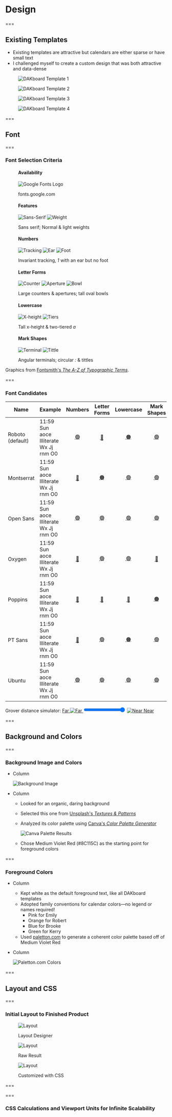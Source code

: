 <!-- .slide: id="design-design" -->
# Design

===
<!-- .slide: id="design-templates" -->
## Existing Templates

- Existing templates are attractive but calendars are either sparse or have small text
- I challenged myself to create a custom design that was both attractive and data-dense

<div class="figures equisized">
    <figure>
        <p><img alt="DAKboard Template 1" src="slides/design/dakboard-agenda-tan.jpg" /></p>
    </figure>
    <figure>
        <p><img alt="DAKboard Template 2" src="slides/design/dakboard-big-calendar.png" /></p>
    </figure>
    <figure>
        <p><img alt="DAKboard Template 3" src="slides/design/dakboard-photo-frame.jpg" /></p>
    </figure>
    <figure>
        <p><img alt="DAKboard Template 4" src="slides/design/dakboard-smarthome-dashboard.jpg" /></p>
    </figure>
</div>

===
<!-- .slide: id="design-font" -->
## Font

===
<!-- .slide: id="design-font-criteria" -->
### Font Selection Criteria

<style>
    #design-font-criteria .figures {
        font-size: smaller;
    }

    #design-font-criteria .figures img {
        height: auto;
        width: 220px;
    }

    #design-font-criteria .figures figcaption {
        font-size: smaller;
    }
</style>

<div class="figures">
    <figure class="fragment">
        <h4>Availability</h4>
        <p>
            <img alt="Google Fonts Logo" src="slides/design/google-fonts-logo.png" />
        </p>
        <figcaption>fonts.google.com</figcaption>
    </figure>
    <figure class="fragment">
        <h4>Features</h4>
        <p>
            <img alt="Sans-Serif" src="slides/design/font-anatomy/sans-serif.png" />
            <img alt="Weight" src="slides/design/font-anatomy/weights.png" />
        </p>
        <figcaption class="small">Sans serif; Normal & light weights</figcaption>
    </figure>
    <figure class="fragment">
        <h4>Numbers</h4>
        <p>
            <img alt="Tracking" src="slides/design/font-anatomy/tracking.png" />
            <img alt="Ear" src="slides/design/font-anatomy/ear.png" />
            <img alt="Foot" src="slides/design/font-anatomy/foot.png" />
        </p>
        <figcaption>Invariant tracking, <em>1</em> with an ear but no foot</figcaption>
    </figure>
    <figure class="fragment">
        <h4>Letter Forms</h4>
        <p>
            <img alt="Counter" src="slides/design/font-anatomy/counter.png" />
            <img alt="Aperture" src="slides/design/font-anatomy/aperture.png" />
            <img alt="Bowl" src="slides/design/font-anatomy/bowl.png" />
        </p>
        <figcaption>Large counters & apertures; tall oval bowls</figcaption>
    </figure>
    <figure class="fragment">
        <h4>Lowercase</h4>
        <p>
            <img alt="X-height" src="slides/design/font-anatomy/x-height.png" />
            <img alt="Tiers" src="slides/design/font-anatomy/tiers.png" />
        </p>
        <figcaption>Tall x-height & two-tiered <em>a</em></figcaption>
    </figure>
    <figure class="fragment">
        <h4>Mark Shapes</h4>
        <p>
            <img alt="Terminal" src="slides/design/font-anatomy/terminal.png" />
            <img alt="Tittle" src="slides/design/font-anatomy/tittle.png" />
        </p>
        <figcaption>Angular terminals; circular <em>:</em> & tittles</figcaption>
    </figure>
</div>
<p>Graphics from <a href="https://www.fontsmith.com/blog/2016/06/29/the-a-z-of-typographic-terms">Fontsmith's <cite>The A-Z of Typographic Terms</cite></a>.</p>

===
<!-- .slide: id="design-font-candidates" -->
### Font Candidates

<style>
    @import url('https://fonts.googleapis.com/css2?family=Montserrat&display=swap');
    @import url('https://fonts.googleapis.com/css2?family=Open+Sans&display=swap');
    @import url('https://fonts.googleapis.com/css2?family=Oxygen&display=swap');
    @import url('https://fonts.googleapis.com/css2?family=Poppins&display=swap');
    @import url('https://fonts.googleapis.com/css2?family=PT+Sans&display=swap');
    @import url('https://fonts.googleapis.com/css2?family=Roboto&display=swap');
    @import url('https://fonts.googleapis.com/css2?family=Ubuntu&display=swap');

    #design-font-candidates > table > thead > tr > th:nth-child(3),
    #design-font-candidates > table > thead > tr > th:nth-child(4),
    #design-font-candidates > table > thead > tr > th:nth-child(5),
    #design-font-candidates > table > thead > tr > th:nth-child(6) {
        font-size: smaller;
        transform: rotate(-45deg);
        max-width: 42px;
        min-width: 42px;
        white-space: nowrap;
    }

    #design-font-candidates > table > tbody > tr > td:nth-child(2) {
        font-size: larger;
    }
    #design-font-candidates > table > tbody > tr > td:nth-child(1n+3) {
        font-size: smaller;
        vertical-align: middle;
    }

    #design-font-candidates > table > tbody > tr > td abbr {
        text-decoration: none;
    }

    #design-font-candidates > table > tbody > tr:nth-child(1) > td:nth-child(2) {
        font-family: 'Roboto';
    }

    #design-font-candidates > table > tbody > tr:nth-child(2) > td:nth-child(2) {
        font-family: 'Montserrat';
    }

    #design-font-candidates > table > tbody > tr:nth-child(3) > td:nth-child(2) {
        font-family: 'Open Sans';
    }

    #design-font-candidates > table > tbody > tr:nth-child(4) > td:nth-child(2) {
        font-family: 'Oxygen';
    }

    #design-font-candidates > table > tbody > tr:nth-child(5) > td:nth-child(2) {
        font-family: 'Poppins';
    }

    #design-font-candidates > table > tbody > tr:nth-child(6) > td:nth-child(2) {
        font-family: 'PT Sans';
    }

    #design-font-candidates > table > tbody > tr:nth-child(7) > td:nth-child(2) {
        font-family: 'Ubuntu';
    }

    #design-font-candidates > p {
        align-items: center;
        display: flex;
        justify-content: center;
        margin-top: 40px;
        font-size: smaller;
    }

    #design-font-candidates > p > * {
        margin: 0 1rem;
    }

    #design-font-candidates > p > a > * {
        vertical-align: middle;
    }

    #design-font-candidates > p > input {
        width: 25%;
    }
</style>

| Name             | Example                                |                 Numbers                  |                      Letter Forms                       |               Lowercase                |                  Mark Shapes                  |
| ---------------- | -------------------------------------- | :--------------------------------------: | :-----------------------------------------------------: | :------------------------------------: | :-------------------------------------------: |
| Roboto (default) | 11:59 Sun aoce Illiterate Wx Jj rnm O0 |         <abbr title="">🟢</abbr>          |         <abbr title="Narrow apertures">🔴</abbr>         | <abbr title="Medium x-height">🟠</abbr> |            <abbr title="">🟢</abbr>            |
| Montserrat       | 11:59 Sun aoce Illiterate Wx Jj rnm O0 | <abbr title="Variable tracking">🔴</abbr> | <abbr title="Medium apertures; circular bowls">🟠</abbr> |        <abbr title="">🟢</abbr>         |            <abbr title="">🟢</abbr>            |
| Open Sans        | 11:59 Sun aoce Illiterate Wx Jj rnm O0 |         <abbr title="">🟢</abbr>          |                 <abbr title="">🟢</abbr>                 |        <abbr title="">🟢</abbr>         |            <abbr title="">🟢</abbr>            |
| Oxygen           | 11:59 Sun aoce Illiterate Wx Jj rnm O0 | <abbr title="Variable tracking">🔴</abbr> |                 <abbr title="">🟢</abbr>                 |        <abbr title="">🟢</abbr>         | <abbr title="Square tittles & colon">🔴</abbr> |
| Poppins          | 11:59 Sun aoce Illiterate Wx Jj rnm O0 | <abbr title="Variable tracking">🔴</abbr> |         <abbr title="Narrow apertures">🔴</abbr>         |  <abbr title="Single-tier a">🔴</abbr>  |      <abbr title="Square colon">🟠</abbr>      |
| PT Sans          | 11:59 Sun aoce Illiterate Wx Jj rnm O0 |   <abbr title="1 has a foot">🔴</abbr>    |                 <abbr title="">🟢</abbr>                 | <abbr title="Medium x-height">🟠</abbr> |            <abbr title="">🟢</abbr>            |
| Ubuntu           | 11:59 Sun aoce Illiterate Wx Jj rnm O0 |         <abbr title="">🟢</abbr>          |                 <abbr title="">🟢</abbr>                 |        <abbr title="">🟢</abbr>         |            <abbr title="">🟢</abbr>            |

<p>
    <label for="font-scale-range">Grover distance simulator:</label>
    <a href="#" id="font-scale-farther-link">
        <span>Far</span>
        <img alt="Far" src="slides/design/grover-far.jpg" />
    </a>
    <input id="font-scale-range" max="1.0" min="0.1" step="0.1" type="range" value="1.0" />
    <a href="#" id="font-scale-nearer-link">
        <img alt="Near" src="slides/design/grover-near.jpg" />
        <span>Near</span>
    </a>
</p>

===
<!-- .slide: id="design-background-and-colors" -->
## Background and Colors

===
<!-- .slide: class="columns layout" id="design-background" -->
### Background Image and Colors

- Column

    ![Background Image](slides/design/purply-derply-background.jpg)

- Column

    - Looked for an organic, daring background
    - Selected this one from [Unsplash's *Textures & Patterns*](https://unsplash.com/t/textures-patterns)
    - Analyzed its color palette using [Canva's *Color Palette Generator*](https://www.canva.com/colors/color-palette-generator/)

        ![Canva Palette Results](slides/design/purply-derply-canva-palette.png)

    - Chose Medium Violet Red (#8C115C) as the starting point for foreground colors

===
<!-- .slide: class="columns layout" id="design-colors" -->
### Foreground Colors

- Column

    - Kept white as the default foreground text, like all DAKboard templates
    - Adopted family conventions for calendar colors&mdash;no legend or names required!
        - Pink for Emily <!-- .element style="color: #f755b7;" -->
        - Orange for Robert <!-- .element style="color: #ffb157;" -->
        - Blue for Brooke <!-- .element style="color: #5bc1f2;" -->
        - Green for Kerry <!-- .element style="color: #c9fd57;" -->
    - Used [paletton.com](https://paletton.com/#uid=758180kl1Wx1x+IcEXDsUWkWEVB) to generate a coherent color palette based off of Medium Violet Red

- Column

    ![Paletton.com Colors](slides/design/paletton-colors.png)

===
<!-- .slide: id="design-layout-and-css" -->
## Layout and CSS

===
### Initial Layout to Finished Product

<div class="figures equisized">
    <figure>
        <p><img alt="Layout" src="slides/design/design-layout.png"></p>
        <figcaption>Layout Designer</figcaption>
    </figure>
    <figure>
        <p><img alt="Layout" src="slides/design/design-raw.png"></p>
        <figcaption>Raw Result</figcaption>
    </figure>
    <figure>
        <p><img alt="Layout" src="slides/design/design-customized.png"></p>
        <figcaption>Customized with CSS</figcaption>
    </figure>
</figures>

===
<!-- .slide: data-background-image="slides/design/family-guy-css.gif" data-background-position="center" data-background-size="contain" id="design-css" -->

===
### CSS Calculations and Viewport Units for Infinite Scalability

<pre class="stretch">
    <code
        class="language-css"
        data-line-numbers data-src="https://raw.githubusercontent.com/robertbullen/dakboard/master/css/purply-derply.css"
        data-trim>
    </code>
</pre>
